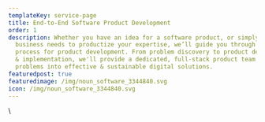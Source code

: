 ```yaml
---
templateKey: service-page
title: End-to-End Software Product Development
order: 1
description: Whether you have an idea for a software product, or simply know your
  business needs to productize your expertise, we’ll guide you through our proven
  process for product development. From problem discovery to product design, development
  & implementation, we'll provide a dedicated, full-stack product team to help you turn your
  problems into effective & sustainable digital solutions.
featuredpost: true
featuredimage: /img/noun_software_3344840.svg
icon: /img/noun_software_3344840.svg
---
```

\